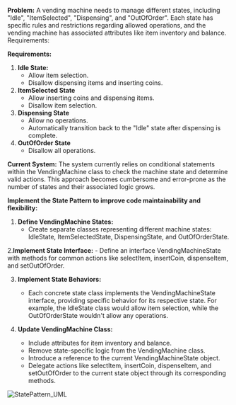 **Problem:**
A vending machine needs to manage different states, including "Idle", "ItemSelected", "Dispensing", and "OutOfOrder". Each state has specific rules and restrictions regarding allowed operations, and the vending machine has associated attributes like item inventory and balance.
Requirements:

**Requirements:**
1. **Idle State:**
     - Allow item selection.
     - Disallow dispensing items and inserting coins.
3. **ItemSelected State**
     - Allow inserting coins and dispensing items.
     - Disallow item selection.
5. **Dispensing State**
     - Allow no operations.
     - Automatically transition back to the "Idle" state after dispensing is complete.
7. **OutOfOrder State**
     - Disallow all operations.
  
  **Current System:** The system currently relies on conditional statements within the VendingMachine class to check the machine state and determine valid actions. This approach becomes cumbersome and error-prone as the number of states and their associated logic grows.

**Implement the State Pattern to improve code maintainability and flexibility:**
1. **Define VendingMachine States:**
      - Create separate classes representing different machine states: IdleState, ItemSelectedState, DispensingState, and OutOfOrderState.
  
2.**Implement State Interface:**
      - Define an interface VendingMachineState with methods for common actions like selectItem, insertCoin, dispenseItem, and setOutOfOrder.

3. **Implement State Behaviors:**
      - Each concrete state class implements the VendingMachineState interface, providing specific behavior for its respective state. For example, the IdleState class would allow item selection, while the OutOfOrderState wouldn't allow any operations.


4. **Update VendingMachine Class:**
      - Include attributes for item inventory and balance.
      - Remove state-specific logic from the VendingMachine class.
      - Introduce a reference to the current VendingMachineState object.
      - Delegate actions like selectItem, insertCoin, dispenseItem, and setOutOfOrder to the current state object through its corresponding methods.


![StatePattern_UML](https://github.com/user-attachments/assets/147d34d4-96e9-4e48-897d-9033ed90edaa)

      
